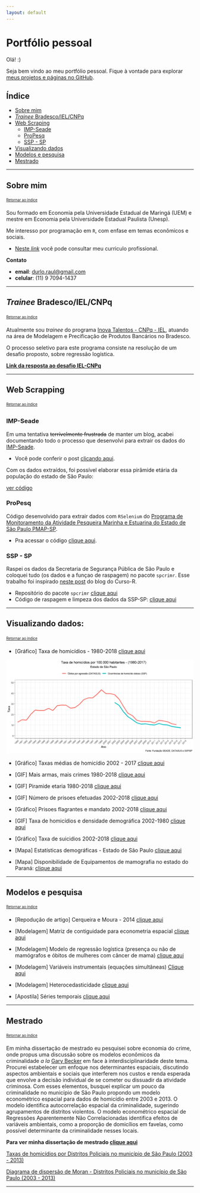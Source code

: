 ```yaml
---
layout: default
---
```


# Portfólio pessoal

Olá! :)

Seja bem vindo ao meu portfólio pessoal. Fique à vontade para explorar [meus projetos e páginas no GitHub](https://github.com/rdurl0).

## Índice

- [Sobre mim](#sobre-mim)
- [*Trainee* Bradesco/IEL/CNPq](#trainee-bradescoielcnpq)
- [Web Scraping](#web-scraping)
  - [IMP-Seade](#imp-seade) 
  - [ProPesq](#propesq)
  - [SSP - SP](#ssp-sp)
- [Visualizando dados](#visualizando-dados)
- [Modelos e pesquisa](#modelos-e-pesquisa)
- [Mestrado](#mestrado)
   
***

## Sobre mim
<sub><sup>[Retornar ao índice](#índice)</sup></sub>

Sou formado em Economia pela Universidade Estadual de Maringá (UEM) e mestre em Economia pela Universidade Estadual Paulista (Unesp).

Me interesso por programação em `R`, com enfase em temas econômicos e sociais. 

- [Neste *link*](./pdf/CV_Raul_de_Sa_Durlo.pdf) você pode consultar meu curriculo profissional.

**Contato**

 - **email**: <durlo.raul@gmail.com>
 - **celular**: (11) 9 7094-1437

***

## *Trainee* Bradesco/IEL/CNPq
<sub><sup>[Retornar ao índice](#índice)</sup></sub>

Atualmente sou *trainee* do programa [Inova Talentos - CNPq - IEL](http://www.portaldaindustria.com.br/inovatalentos), atuando na área de Modelagem e Precificação de Produtos Bancários no Bradesco. 

O processo seletivo para este programa consiste na resolução de um desafio proposto, sobre regressão logística.

**[Link da resposta ao desafio IEL-CNPq](https://rdurl0.github.io/Desafio-IEL-CNPq/docs/desafio.html)**

***

## Web Scrapping
<sub><sup>[Retornar ao índice](#índice)</sup></sub>

### IMP-Seade

Em uma tentativa ~~terrívelmente frustrada~~ de manter um blog, acabei documentando todo o processo que desenvolvi para extrair os dados do [IMP-Seade](https://www.imp.seade.gov.br).

- Você pode conferir o post [clicando aqui](https://randreggae.netlify.app/2019/01/21/extraindo-dados-da-api-do-seade/).

Com os dados extraídos, foi possível elaborar essa pirâmide etária da população do estado de São Paulo:

[ver código](https://rdurl0.github.io/Projeto/docs/3%5BGIF%5D_Piramide_etaria_1980-2018.html)

### ProPesq

Código desenvolvido para extrair dados com `RSelenium` do [Programa de Monitoramento da Atividade Pesqueira Marinha e Estuarina do Estado de São Paulo PMAP-SP](http://www.propesq.pesca.sp.gov.br/usuarioexterno/).

- Pra acessar o código [clique aqui](https://github.com/rdurl0/Economia_Da_Pesca/blob/master/code/raspagem_dados_propesq.R).

### SSP - SP

Raspei os dados da Secretaria de Segurança Pública de São Paulo e coloquei tudo (os dados e a funçao de raspagem) no pacote `spcrimr`. Esse trabalho foi inspirado [neste post](https://www.curso-r.com/blog/2017-05-19-scrapper-ssp/) do blog do Curso-R.

- Repositório do pacote `spcrimr` [clique aqui](https://github.com/rdurl0/spcrimr)
- Código de raspagem e limpeza dos dados da SSP-SP: [clique aqui](https://github.com/rdurl0/spcrimr2/blob/master/vignettes/SSP.md)

***

## Visualizando dados:
<sub><sup>[Retornar ao índice](#índice)</sup></sub>

* \[Gráfico\] Taxa de homicídios - 1980-2018 [clique aqui](https://rdurl0.github.io/Projeto/docs/0%5BGráfico%5D_Taxa_de_homicídios_-_1980-2018.html)

![](./assets/img/homicidio_1980_2017.png)

* \[Gráfico\] Taxas médias de homicídio 2002 - 2017 [clique aqui](https://rdurl0.github.io/Projeto/docs/01%5BGráfico%5D_Taxas_médias_de_homicídio_2002_-_2017.html)

* \[GIF\] Mais armas, mais crimes 1980-2018 [clique aqui](https://rdurl0.github.io/Projeto/docs/2%5BGIF%5D_Mais_armas,_mais_crimes_1980-2018.html)

* \[GIF\] Piramide etaria 1980-2018 [clique aqui](https://rdurl0.github.io/Projeto/docs/3%5BGIF%5D_Piramide_etaria_1980-2018.html)

* \[GIF\] Número de prisoes efetuadas 2002-2018 [clique aqui](https://rdurl0.github.io/Projeto/docs/4%5BGIF%5D_Número_de_prisoes_efetuadas_2002-2018.html)

* \[Gráfico\] Prisoes flagrantes e mandato 2002-2018 [clique aqui](https://rdurl0.github.io/Projeto/docs/5%5BGráfico%5D_Prisoes_flagrantes_e_mandato_2002-2018.html)

* \[GIF\] Taxa de homicídios e densidade demográfica 2002-1980 [clique aqui](https://rdurl0.github.io/Projeto/docs/6%5BGIF%5D_Taxa_de_homicídios_e_densidade_demográfica_2002-1980.html)

* \[Gráfico\] Taxa de suicidios 2002-2018 [clique aqui](https://rdurl0.github.io/Projeto/docs/7%5BGráfico%5D_Taxa_de_suicidios_2002-2018.html)

* \[Mapa\] Estatísticas demográficas - Estado de São Paulo [clique aqui](https://github.com/rdurl0/economia_do_crime/blob/master/report/2_2_analysis_demogr.md)

* \[Mapa\] Disponibilidade de Equipamentos de mamografia no estado do Paraná: [clique aqui](https://github.com/rdurl0/economia_da_saude/blob/master/3_Analise_exploratoria.md#mapas)

***

## Modelos e pesquisa
<sub><sup>[Retornar ao índice](#índice)</sup></sub>

* \[Repodução de artigo\] Cerqueira e Moura - 2014 [clique aqui](https://rdurl0.github.io/Projeto/docs/%5BRepodução%5D_Cerqueira_e_Moura_-_2014.html)

* \[Modelagem\] Matriz de contiguidade para econometria espacial [clique aqui](https://github.com/rdurl0/economia_da_saude/blob/master/4_Autocorrelacao_espacial.md#autocorrela%C3%A7%C3%A3o-espacial)

* \[Modelagem\] Modelo de regressão logística (presença ou não de mamógrafos e óbitos de mulheres com câncer de mama) [clique aqui](https://github.com/rdurl0/economia_da_saude/blob/master/5_Modelo_probit.md#modelo-probit)

* \[Modelagem\] Variáveis instrumentais (equações simultâneas) [Clique aqui](https://rpubs.com/RaulDurlo/variavel_instrumental)

* \[Modelagem\] Heterocedasticidade [clique aqui](https://rpubs.com/RaulDurlo/exercicio_2)

* \[Apostila\] Séries temporais [clique aqui](https://github.com/rdurl0/Economia_Da_Pesca/blob/master/report/resumo_series_temporais.pdf)

***

## Mestrado
<sub><sup>[Retornar ao índice](#índice)</sup></sub>

Em minha dissertação de mestrado eu pesquisei sobre economia do crime, onde propus uma discussão sobre os modelos econômicos da criminalidade *a la* [Gary Becker](https://www.journals.uchicago.edu/doi/abs/10.1086/259394) em face à interdisciplinaridade deste tema. Procurei estabelecer um enfoque nos determinantes espaciais, discutindo aspectos ambientais e sociais que interferem nos custos e renda esperada que envolve a decisão individual de se cometer ou dissuadir da atividade criminosa. Com esses elementos, busquei explicar um pouco da criminalidade no município de São Paulo propondo um modelo econométrico espacial para dados de homicídio entre 2003 e 2013. O modelo identifica autocorrelação espacial da criminalidade, sugerindo agrupamentos de distritos violentos. O modelo econométrico espacial de Regressões Aparentemente Não Correlacionadas identifica efeitos de variáveis ambientais, como a proporção de domicílios em favelas, como possível determinante da criminalidade nesses locais.

**Para ver minha dissertação de mestrado [clique aqui](https://github.com/rdurl0/Dissertacao-de-Mestrado)**

[Taxas de homicídios por Distritos Policiais no município de São Paulo (2003 - 2013)](./assets/img/homicidio_distritos.png)

[Diagrama de dispersão de Moran - Distritos Policiais no município de São Paulo (2003 - 2013)](./assets/img/moran_homicidios.png)
***
